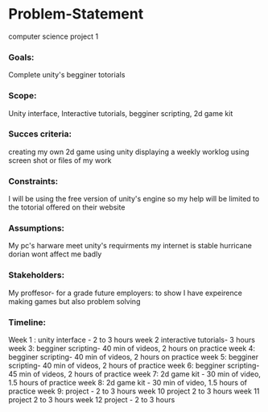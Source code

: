 # Problem-Statement
computer science project 1
### Goals:
  Complete unity's begginer totorials 
### Scope:
  Unity interface, Interactive tutorials, begginer scripting, 2d game kit
### Succes criteria:
  creating my own 2d game using unity 
  displaying a weekly worklog using screen shot or files of my work 
### Constraints:
  I will be using the free version of unity's engine so my help will be limited to the totorial offered on their website
### Assumptions:
  My pc's harware meet unity's requirments 
  my internet is stable 
  hurricane dorian wont affect me badly 
### Stakeholders:
  My proffesor- for a grade
  future employers: to show I have expeirence making games but also problem solving
### Timeline:
  Week 1 : unity interface - 2 to 3 hours
  week 2 interactive tutorials- 3 hours
  week 3: begginer scripting- 40 min of videos, 2 hours on practice
  week 4: begginer scripting- 40 min of videos, 2 hours on practice
  week 5: begginer scripting- 40 min of videos, 2 hours of practice 
  week 6: begginer scripting- 45 min of videos, 2 hours of practice 
  week 7: 2d game kit - 30 min of video, 1.5 hours of practice
  week 8: 2d game kit - 30 min of video, 1.5 hours of practice
  week 9: project - 2 to 3 hours
  week 10 project 2 to 3 hours 
  week 11 project 2 to 3 hours
  week 12 project - 2 to 3 hours 
